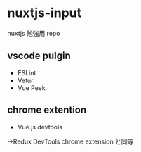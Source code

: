 # nuxtjs-input

nuxtjs 勉強用 repo

## vscode pulgin

- ESLint
- Vetur
- Vue Peek

## chrome extention

- Vue.js devtools

→Redux DevTools chrome extension と同等
